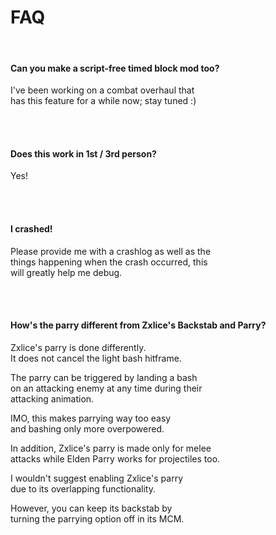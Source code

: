 
# FAQ

<br>

#### Can you make a script-free timed block mod too? <br>

I've been working on a combat overhaul that <br>
has this feature for a while now; stay tuned :)

<br>
<br>

#### Does this work in 1st / 3rd person?
Yes!

<br>
<br>

#### I crashed!

Please provide me with a crashlog as well as the <br>
things happening when the crash occurred, this <br>
will greatly help me debug.

<br>
<br>

#### How's the parry different from Zxlice's Backstab and Parry?

Zxlice's parry is done differently. <br>
It does not cancel the light bash hitframe.

The parry can be triggered by landing a bash <br>
on an attacking enemy at any time during their <br>
attacking animation.

IMO, this makes parrying way too easy <br>
and bashing only more overpowered.

In addition, Zxlice's parry is made only for melee <br>
attacks while Elden Parry works for projectiles too.

I wouldn't suggest enabling Zxlice's parry <br>
due to its overlapping functionality.

However, you can keep its backstab by <br>
turning the parrying option off in its MCM.

<br>